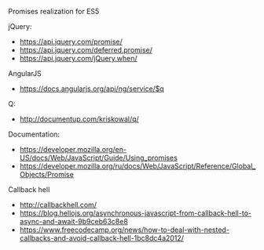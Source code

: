 Promises realization for ES5

jQuery:
- https://api.jquery.com/promise/
- https://api.jquery.com/deferred.promise/
- https://api.jquery.com/jQuery.when/

AngularJS
- https://docs.angularjs.org/api/ng/service/$q

Q:
- http://documentup.com/kriskowal/q/

Documentation:
- https://developer.mozilla.org/en-US/docs/Web/JavaScript/Guide/Using_promises
- https://developer.mozilla.org/ru/docs/Web/JavaScript/Reference/Global_Objects/Promise

Callback hell
- http://callbackhell.com/
- https://blog.hellojs.org/asynchronous-javascript-from-callback-hell-to-async-and-await-9b9ceb63c8e8
- https://www.freecodecamp.org/news/how-to-deal-with-nested-callbacks-and-avoid-callback-hell-1bc8dc4a2012/
